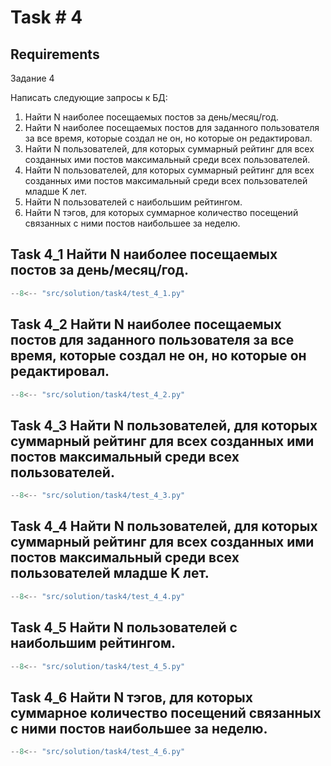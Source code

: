 # Task # 4
## Requirements

Задание 4

Написать следующие запросы к БД:

1. Найти N наиболее посещаемых постов за день/месяц/год.
2. Найти N наиболее посещаемых постов для заданного пользователя за все время, которые создал не он, но которые он редактировал.
3. Найти N пользователей, для которых суммарный рейтинг для всех созданных ими постов максимальный среди всех пользователей.
4. Найти N пользователей, для которых суммарный рейтинг для всех созданных ими постов максимальный среди всех пользователей младше K лет.
5. Найти N пользователей с наибольшим рейтингом.
6. Найти N тэгов, для которых суммарное количество посещений связанных с ними постов наибольшее за неделю.

## Task 4_1 Найти N наиболее посещаемых постов за день/месяц/год.
```py
--8<-- "src/solution/task4/test_4_1.py"
```

## Task 4_2 Найти N наиболее посещаемых постов для заданного пользователя за все время, которые создал не он, но которые он редактировал.
```py
--8<-- "src/solution/task4/test_4_2.py"
```

## Task 4_3 Найти N пользователей, для которых суммарный рейтинг для всех созданных ими постов максимальный среди всех пользователей.
```py
--8<-- "src/solution/task4/test_4_3.py"
```

## Task 4_4 Найти N пользователей, для которых суммарный рейтинг для всех созданных ими постов максимальный среди всех пользователей младше K лет.
```py
--8<-- "src/solution/task4/test_4_4.py"
```

## Task 4_5 Найти N пользователей с наибольшим рейтингом.
```py
--8<-- "src/solution/task4/test_4_5.py"
```

## Task 4_6 Найти N тэгов, для которых суммарное количество посещений связанных с ними постов наибольшее за неделю.
```py
--8<-- "src/solution/task4/test_4_6.py"
```